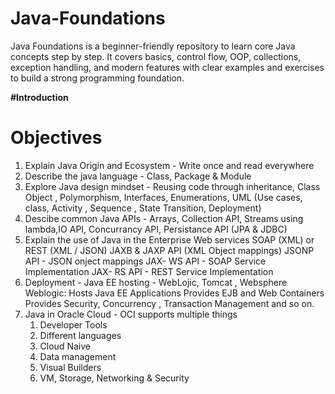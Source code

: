 # Java-Foundations
Java Foundations is a beginner-friendly repository to learn core Java concepts step by step. It covers basics, control flow, OOP, collections, exception handling, and modern features with clear examples and exercises to build a strong programming foundation.

**#Introduction**
# Objectives
1. Explain Java Origin and Ecosystem - Write once and read everywhere
2. Describe the java language - Class, Package & Module
3. Explore Java design mindset - Reusing code through inheritance, Class Object , Polymorphism, Interfaces, Enumerations, UML (Use cases, class, Activity , Sequence , State Transition, Deployment)
4. Descibe common Java APIs - Arrays, Collection API, Streams using lambda,IO API, Concurrancy API,   Persistance API (JPA & JDBC)
5. Explain the use of Java in the Enterprise
Web services 
SOAP (XML) or REST (XML / JSON)
JAXB & JAXP API (XML Object mappings)
JSONP API - JSON onject mappings
JAX- WS API - SOAP Service Implementation
JAX- RS API - REST Service Implementation
6. Deployment - Java EE hosting - WebLojic, Tomcat , Websphere
Weblogic: 
Hosts Java EE Applications
Provides EJB and Web Containers
Provides Security, Concurrency , Transaction Management and so on.
7. Java in Oracle Cloud  - OCI supports multiple things
     1. Developer Tools
     2. Different languages
     3. Cloud Naive
     4. Data management
     5. Visual Builders
     6. VM, Storage, Networking & Security
   
